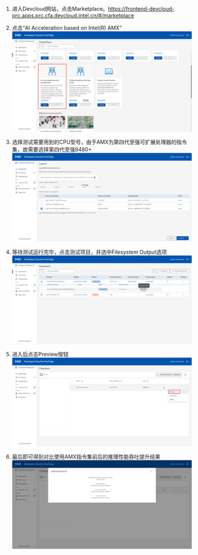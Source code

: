 1. 进入Devcloud网站，点击Marketplace。https://frontend-devcloud-prc.apps.prc.cfa.devcloud.intel.cn/#/marketplace  

2. 点击“AI Acceleration based on Intel(R) AMX”  
![图1](https://github.com/jianmo6666/Devcloud-Guide/blob/main/images/3194a101fa94c82d4370335fbf20931.png?raw=true)

3. 选择测试需要用到的CPU型号，由于AMX为第四代至强可扩展处理器的指令集，故需要选择第四代至强8480+  
![图2](https://github.com/jianmo6666/Devcloud-Guide/blob/main/images/f10728d18ec52e479fe21b3d00126c4.png?raw=true)

4. 等待测试运行完毕，点击测试项目，并选中Filesystem Output选项
![tu3](https://github.com/jianmo6666/Devcloud-Guide/blob/main/images/b071703d5d72f44cffc41565d1b0b99.png?raw=true)

5. 进入后点击Preview按钮
![tu4](https://github.com/jianmo6666/Devcloud-Guide/blob/main/images/6dcb47f269f2dcb61eb71d71ee7629d.png?raw=true)

6. 最后即可得到对比使用AMX指令集前后的推理性能吞吐提升结果
![tu5](https://github.com/jianmo6666/Devcloud-Guide/blob/main/images/e8d99bb932d369b4f39b85eb81f8fc9.png?raw=true)
